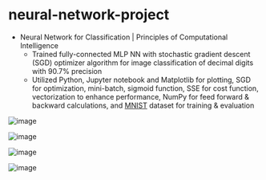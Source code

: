 # neural-network-project

* Neural Network for Classification | Principles of Computational Intelligence
  * Trained fully-connected MLP NN with stochastic gradient descent (SGD) optimizer algorithm for image classification of decimal digits with 90.7% precision
  * Utilized Python, Jupyter notebook and Matplotlib for plotting, SGD for optimization, mini-batch, sigmoid function, SSE for cost function, vectorization to enhance performance, NumPy for feed forward & backward calculations, and [MNIST](http://yann.lecun.com/exdb/mnist/) dataset for training & evaluation

![image](https://github.com/amirbelbasi/neural-network/assets/58425120/26ae823b-dc9e-4983-a5a8-d2ba221aa828)

![image](https://github.com/amirbelbasi/neural-network/assets/58425120/f30e6d54-0811-4ac6-a4e8-29a7574ff7bb)

![image](https://github.com/amirbelbasi/neural-network/assets/58425120/8d14915f-f2d3-48f7-86e3-d21076bae7d4)

![image](https://github.com/amirbelbasi/neural-network-project/assets/58425120/6b0e1feb-098d-426d-9ae5-f6f370396180)

